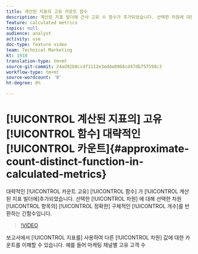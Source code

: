 ```yaml
---
title: 계산된 지표의 고유 카운트 함수
description: 계산된 지표 빌더에 근사 고유 수 함수가 추가되었습니다. 선택한 차원에 대한 차원 항목의 대략적인 고유 수를 반환하는 오랫동안 기다려진 함수입니다.
feature: calculated metrics
topics: null
audience: analyst
activity: use
doc-type: feature video
team: Technical Marketing
kt: 1910
translation-type: tm+mt
source-git-commit: 24ad92b0ccdf1112e3ed4a0968cd47db757598c3
workflow-type: tm+mt
source-wordcount: '0'
ht-degree: 0%

---
```



# [!UICONTROL 계산된 지표의] 고유 [!UICONTROL 함수] 대략적인 [!UICONTROL 카운트]{#approximate-count-distinct-function-in-calculated-metrics}

대략적인 [!UICONTROL 카운트 고유] [!UICONTROL 함수] 가 [!UICONTROL 계산된 지표 빌더에]추가되었습니다. 선택한 [!UICONTROL 차원] 에 대해 선택한 차원 [!UICONTROL 항목의] [!UICONTROL 정확한] 구체적인 [!UICONTROL 개수]를 반환하는 긴함수입니다.

>[!VIDEO](https://video.tv.adobe.com/v/23722/?quality=12)

보고서에서 [!UICONTROL 지표를] 사용하여 다른 [!UICONTROL 차원] 값에 대한 카운트를 이해할 수 있습니다. 예를 들어 마케팅 채널별 고유 고객 수
